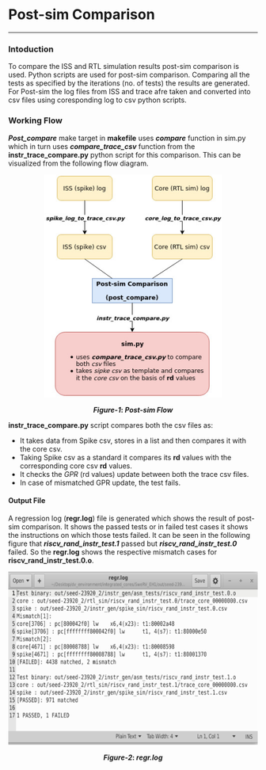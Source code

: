 # Post-sim Comparison
------

### Intoduction

To compare the ISS and RTL simulation results post-sim comparison is used.
Python scripts are used for post-sim comparison. Comparing all the tests as specified by the iterations (no. of tests) the results are generated.
For Post-sim the log files from ISS and trace afre taken and converted into csv files using coresponding log to csv python scripts.

### Working Flow

***Post_compare*** make target in **makefile** uses ***compare*** function in sim.py which in turn uses ***compare_trace_csv*** function from the **instr_trace_compare.py** python script for this comparison. This can be visualized from the following flow diagram.


<p align="center">
  <img width="360" height="450" src="img/Post_compare.jpg" >
</p><div align='center'> <b><i>Figure-1</i>: <i>Post-sim Flow</i></b> </div> 
 
<p></p>

<p></p>

**instr_trace_compare.py** script compares both the csv files as:
- It takes data from Spike csv, stores in a list and then compares it with the core csv.
- Taking Spike csv as a standard it compares its **rd** values with the corresponding core csv **rd** values.
- It checks the *GPR* (rd values) update between both the trace csv files.
- In case of mismatched GPR update, the test fails.

#### Output File

A regression log (**regr.log**) file is generated which shows the result of post-sim comparison. It shows the passed tests or in failed test cases it shows the instructions on which those tests failed.
It can be seen in the following figure that  ***riscv_rand_instr_test.1***  passed but  ***riscv_rand_instr_test.0*** failed. So the **regr.log** shows the respective mismatch cases for **riscv_rand_instr_test.0.o**.

<p align="center">
  <img width="660" height="350" src="img/post_sim.png">
</p><div align='center'> <b><i>Figure-2</i>: <i>regr.log</i></b> </div>


